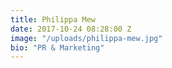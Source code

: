 ```yaml
---
title: Philippa Mew
date: 2017-10-24 08:28:00 Z
image: "/uploads/philippa-mew.jpg"
bio: "PR & Marketing"
---
```


